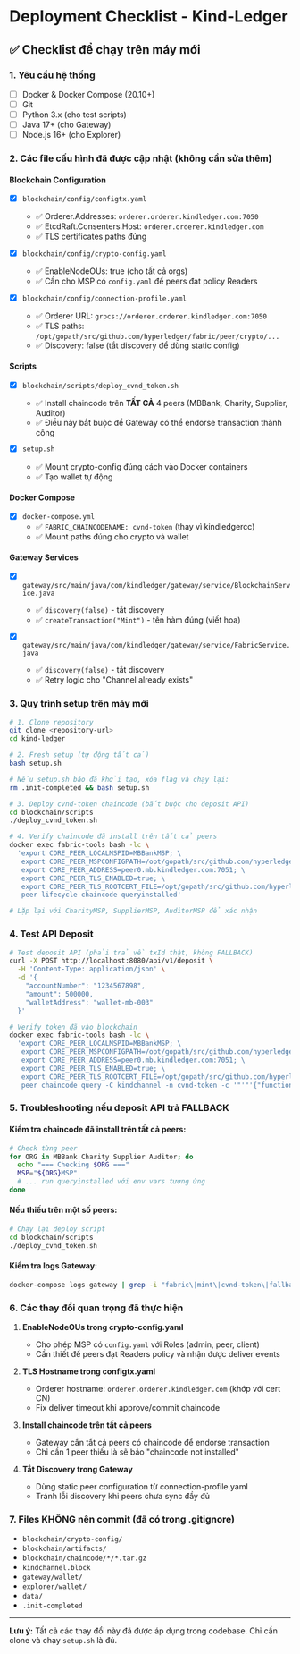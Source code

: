 # Deployment Checklist - Kind-Ledger

## ✅ Checklist để chạy trên máy mới

### 1. Yêu cầu hệ thống
- [ ] Docker & Docker Compose (20.10+)
- [ ] Git
- [ ] Python 3.x (cho test scripts)
- [ ] Java 17+ (cho Gateway)
- [ ] Node.js 16+ (cho Explorer)

### 2. Các file cấu hình đã được cập nhật (không cần sửa thêm)

#### Blockchain Configuration
- [x] `blockchain/config/configtx.yaml`
  - ✅ Orderer.Addresses: `orderer.orderer.kindledger.com:7050`
  - ✅ EtcdRaft.Consenters.Host: `orderer.orderer.kindledger.com`
  - ✅ TLS certificates paths đúng

- [x] `blockchain/config/crypto-config.yaml`
  - ✅ EnableNodeOUs: true (cho tất cả orgs)
  - ✅ Cần cho MSP có `config.yaml` để peers đạt policy Readers

- [x] `blockchain/config/connection-profile.yaml`
  - ✅ Orderer URL: `grpcs://orderer.orderer.kindledger.com:7050`
  - ✅ TLS paths: `/opt/gopath/src/github.com/hyperledger/fabric/peer/crypto/...`
  - ✅ Discovery: false (tắt discovery để dùng static config)

#### Scripts
- [x] `blockchain/scripts/deploy_cvnd_token.sh`
  - ✅ Install chaincode trên **TẤT CẢ** 4 peers (MBBank, Charity, Supplier, Auditor)
  - ✅ Điều này bắt buộc để Gateway có thể endorse transaction thành công

- [x] `setup.sh`
  - ✅ Mount crypto-config đúng cách vào Docker containers
  - ✅ Tạo wallet tự động

#### Docker Compose
- [x] `docker-compose.yml`
  - ✅ `FABRIC_CHAINCODENAME: cvnd-token` (thay vì kindledgercc)
  - ✅ Mount paths đúng cho crypto và wallet

#### Gateway Services
- [x] `gateway/src/main/java/com/kindledger/gateway/service/BlockchainService.java`
  - ✅ `discovery(false)` - tắt discovery
  - ✅ `createTransaction("Mint")` - tên hàm đúng (viết hoa)

- [x] `gateway/src/main/java/com/kindledger/gateway/service/FabricService.java`
  - ✅ `discovery(false)` - tắt discovery
  - ✅ Retry logic cho "Channel already exists"

### 3. Quy trình setup trên máy mới

```bash
# 1. Clone repository
git clone <repository-url>
cd kind-ledger

# 2. Fresh setup (tự động tất cả)
bash setup.sh

# Nếu setup.sh báo đã khởi tạo, xóa flag và chạy lại:
rm .init-completed && bash setup.sh

# 3. Deploy cvnd-token chaincode (bắt buộc cho deposit API)
cd blockchain/scripts
./deploy_cvnd_token.sh

# 4. Verify chaincode đã install trên tất cả peers
docker exec fabric-tools bash -lc \
  'export CORE_PEER_LOCALMSPID=MBBankMSP; \
   export CORE_PEER_MSPCONFIGPATH=/opt/gopath/src/github.com/hyperledger/fabric/peer/blockchain/crypto-config/peerOrganizations/mb.kindledger.com/users/Admin@mb.kindledger.com/msp; \
   export CORE_PEER_ADDRESS=peer0.mb.kindledger.com:7051; \
   export CORE_PEER_TLS_ENABLED=true; \
   export CORE_PEER_TLS_ROOTCERT_FILE=/opt/gopath/src/github.com/hyperledger/fabric/peer/blockchain/crypto-config/peerOrganizations/mb.kindledger.com/peers/peer0.mb.kindledger.com/tls/ca.crt; \
   peer lifecycle chaincode queryinstalled'

# Lặp lại với CharityMSP, SupplierMSP, AuditorMSP để xác nhận
```

### 4. Test API Deposit

```bash
# Test deposit API (phải trả về txId thật, không FALLBACK)
curl -X POST http://localhost:8080/api/v1/deposit \
  -H 'Content-Type: application/json' \
  -d '{
    "accountNumber": "1234567898",
    "amount": 500000,
    "walletAddress": "wallet-mb-003"
  }'

# Verify token đã vào blockchain
docker exec fabric-tools bash -lc \
  'export CORE_PEER_LOCALMSPID=MBBankMSP; \
   export CORE_PEER_MSPCONFIGPATH=/opt/gopath/src/github.com/hyperledger/fabric/peer/blockchain/crypto-config/peerOrganizations/mb.kindledger.com/users/Admin@mb.kindledger.com/msp; \
   export CORE_PEER_ADDRESS=peer0.mb.kindledger.com:7051; \
   export CORE_PEER_TLS_ENABLED=true; \
   export CORE_PEER_TLS_ROOTCERT_FILE=/opt/gopath/src/github.com/hyperledger/fabric/peer/blockchain/crypto-config/peerOrganizations/mb.kindledger.com/peers/peer0.mb.kindledger.com/tls/ca.crt; \
   peer chaincode query -C kindchannel -n cvnd-token -c '"'"'{"function":"BalanceOf","Args":["wallet-mb-003"]}'"'"''
```

### 5. Troubleshooting nếu deposit API trả FALLBACK

#### Kiểm tra chaincode đã install trên tất cả peers:
```bash
# Check từng peer
for ORG in MBBank Charity Supplier Auditor; do
  echo "=== Checking $ORG ==="
  MSP="${ORG}MSP"
  # ... run queryinstalled với env vars tương ứng
done
```

#### Nếu thiếu trên một số peers:
```bash
# Chạy lại deploy script
cd blockchain/scripts
./deploy_cvnd_token.sh
```

#### Kiểm tra logs Gateway:
```bash
docker-compose logs gateway | grep -i "fabric\|mint\|cvnd-token\|fallback"
```

### 6. Các thay đổi quan trọng đã thực hiện

1. **EnableNodeOUs trong crypto-config.yaml**
   - Cho phép MSP có `config.yaml` với Roles (admin, peer, client)
   - Cần thiết để peers đạt Readers policy và nhận được deliver events

2. **TLS Hostname trong configtx.yaml**
   - Orderer hostname: `orderer.orderer.kindledger.com` (khớp với cert CN)
   - Fix deliver timeout khi approve/commit chaincode

3. **Install chaincode trên tất cả peers**
   - Gateway cần tất cả peers có chaincode để endorse transaction
   - Chỉ cần 1 peer thiếu là sẽ báo "chaincode not installed"

4. **Tắt Discovery trong Gateway**
   - Dùng static peer configuration từ connection-profile.yaml
   - Tránh lỗi discovery khi peers chưa sync đầy đủ

### 7. Files KHÔNG nên commit (đã có trong .gitignore)

- `blockchain/crypto-config/`
- `blockchain/artifacts/`
- `blockchain/chaincode/*/*.tar.gz`
- `kindchannel.block`
- `gateway/wallet/`
- `explorer/wallet/`
- `data/`
- `.init-completed`

---

**Lưu ý:** Tất cả các thay đổi này đã được áp dụng trong codebase. Chỉ cần clone và chạy `setup.sh` là đủ.

